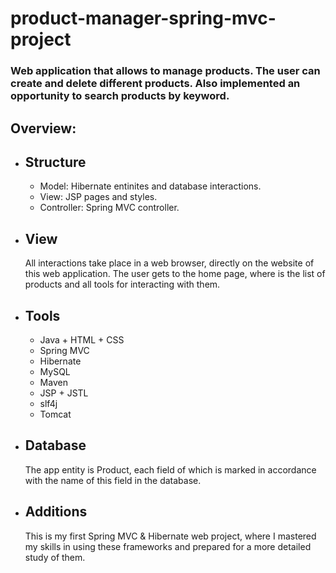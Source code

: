 # product-manager-spring-mvc-project
<h3>Web application that allows to manage products. The user can create and delete different products. Also implemented an opportunity to search products by keyword.</h3>
<h2>Overview:</h2>
<ul>
  <li><h2>Structure</h2>
    <ul>
      <li>Model: Hibernate entinites and database interactions.</li>
      <li>View: JSP pages and styles.</li>
      <li>Controller: Spring MVC controller.</li>
    </ul>
<li><h2>View</h2>
All interactions take place in a web browser, directly on the website of this web application.
The user gets to the home page, where is the list of products and all tools for interacting with them.
<li><h2>Tools</h2>
<ul>
<li>Java + HTML + CSS</li>
<li>Spring MVC</li>
<li>Hibernate</li>
<li>MySQL</li>
<li>Maven</li>
<li>JSP + JSTL</li>
<li>slf4j</li>
<li>Tomcat</li>
</ul>
</li>
<li><h2>Database</h2>
The app entity is Product, each field of which is marked in accordance with the name of this field in the database.
<li><h2>Additions</h2>
This is my first Spring MVC & Hibernate web project, where I mastered my skills in using these frameworks and prepared for a more detailed study of them.
</li>
</ul>
